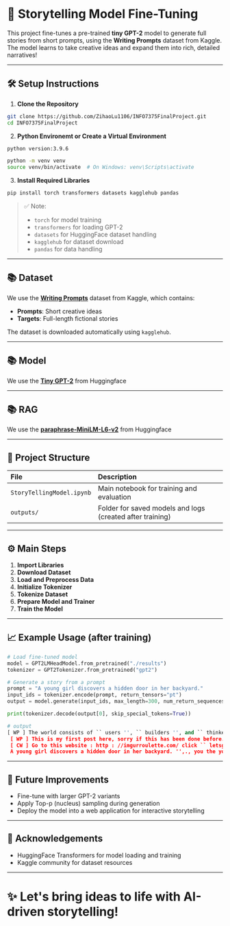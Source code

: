 # 📖 Storytelling Model Fine-Tuning

This project fine-tunes a pre-trained **tiny GPT-2** model to generate full stories from short prompts, using the **Writing Prompts** dataset from Kaggle.  
The model learns to take creative ideas and expand them into rich, detailed narratives!

---

## 🛠 Setup Instructions

1. **Clone the Repository**
```bash
git clone https://github.com/ZihaoLu1106/INFO7375FinalProject.git
cd INFO7375FinalProject
```

2. **Python Environemt or Create a Virtual Environment**
```bash
python version:3.9.6
```
```bash
python -m venv venv
source venv/bin/activate  # On Windows: venv\Scripts\activate
```

3. **Install Required Libraries**
```bash
pip install torch transformers datasets kagglehub pandas
```

> ✅ Note:  
> - `torch` for model training  
> - `transformers` for loading GPT-2  
> - `datasets` for HuggingFace dataset handling  
> - `kagglehub` for dataset download  
> - `pandas` for data handling

---

## 📚 Dataset

We use the [**Writing Prompts**](https://www.kaggle.com/datasets/ratthachat/writing-prompts) dataset from Kaggle, which contains:
- **Prompts**: Short creative ideas
- **Targets**: Full-length fictional stories

The dataset is downloaded automatically using `kagglehub`.

---
## 📚 Model

We use the [**Tiny GPT-2**](https://huggingface.co/sshleifer/tiny-gpt2) from Huggingface

---
## 📚 RAG

We use the [**paraphrase-MiniLM-L6-v2**](https://huggingface.co/sentence-transformers/paraphrase-MiniLM-L6-v2) from Huggingface

---

## 🚀 Project Structure

| File | Description |
|:---|:---|
| `StoryTellingModel.ipynb` | Main notebook for training and evaluation |
| `outputs/` | Folder for saved models and logs (created after training) |

---

## ⚙️ Main Steps

1. **Import Libraries**  
2. **Download Dataset**  
3. **Load and Preprocess Data**  
4. **Initialize Tokenizer**  
5. **Tokenize Dataset**  
6. **Prepare Model and Trainer**  
7. **Train the Model**

---

## 📈 Example Usage (after training)

```python
# Load fine-tuned model
model = GPT2LMHeadModel.from_pretrained("./results")
tokenizer = GPT2Tokenizer.from_pretrained("gpt2")

# Generate a story from a prompt
prompt = "A young girl discovers a hidden door in her backyard."
input_ids = tokenizer.encode(prompt, return_tensors="pt")
output = model.generate(input_ids, max_length=300, num_return_sequences=1)

print(tokenizer.decode(output[0], skip_special_tokens=True))
```
```python
# output
[ WP ] The world consists of `` users '', `` builders '', and `` thinkers ''. You are a `` thinker '', a physicist on the brink of proving a new abstract theory. On the decisive day you prove this theory you've become the first known `` master ''.
 [ WP ] This is my first post here, sorry if this has been done before. I have a very detailed and expansive prompt. I came up with this a while ago, and it was too ambitious to tackle myself. I feel like it has too much potential to just be forgotten. Enjoy!
 [ CW ] Go to this website : http : //imgurroulette.com/ click `` letsgo '', and write a short story about whatever appears. Include the direct link to the image in your reply.
 A young girl discovers a hidden door in her backyard. '',., you the you to `` you mynew < the thenew.. ``, < the `` the and <,> the in a., the to The I,., I Iline>new.> that the,new you � in the <new '' I a was. ``.>> andnew to of't'you.>line of.,. on the.newline <, his the,.new his..new. ''lineline.> `` me you forlines the>.> in>lineline < the <>, is it a Iline> to.s in the of andnewnewnew '' is>new his I> the <..> <
```

---

## 💬 Future Improvements

- Fine-tune with larger GPT-2 variants
- Apply Top-p (nucleus) sampling during generation
- Deploy the model into a web application for interactive storytelling

---

## 🙌 Acknowledgements

- HuggingFace Transformers for model loading and training
- Kaggle community for dataset resources

---

# ✨ Let's bring ideas to life with AI-driven storytelling!
